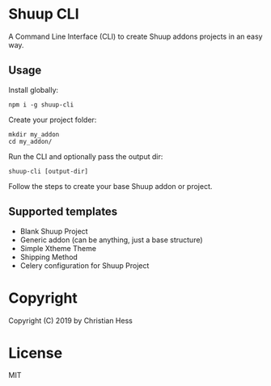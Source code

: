 # Shuup CLI
A Command Line Interface (CLI) to create Shuup addons projects in an easy way.

## Usage

Install globally:

```
npm i -g shuup-cli
```

Create your project folder:

```
mkdir my_addon
cd my_addon/
```

Run the CLI and optionally pass the output dir:

```
shuup-cli [output-dir]
```

Follow the steps to create your base Shuup addon or project.

## Supported templates

* Blank Shuup Project
* Generic addon (can be anything, just a base structure)
* Simple Xtheme Theme
* Shipping Method
* Celery configuration for Shuup Project

# Copyright

Copyright (C) 2019 by Christian Hess

# License

MIT
